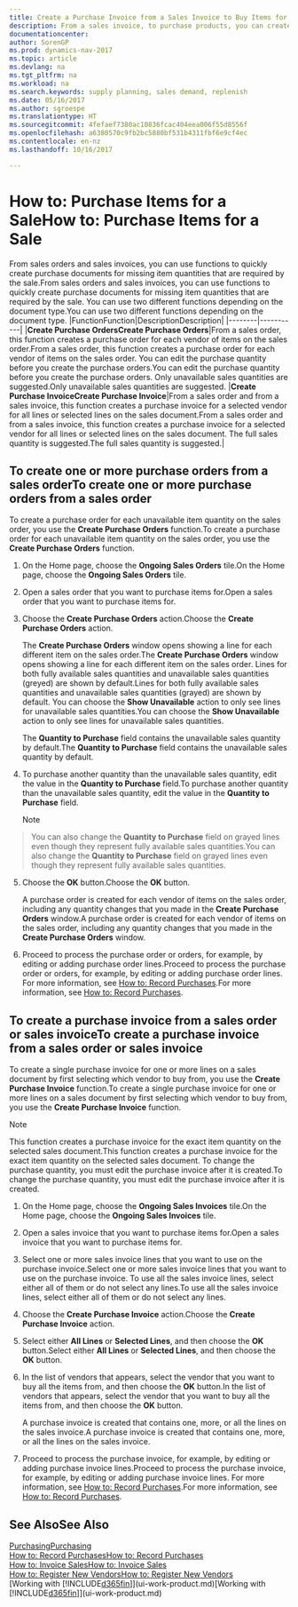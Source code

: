 ```yaml
---
title: Create a Purchase Invoice from a Sales Invoice to Buy Items for a Sale
description: From a sales invoice, to purchase products, you can create a purchase invoice for a vendor or supplier.
documentationcenter: 
author: SorenGP
ms.prod: dynamics-nav-2017
ms.topic: article
ms.devlang: na
ms.tgt_pltfrm: na
ms.workload: na
ms.search.keywords: supply planning, sales demand, replenish
ms.date: 05/16/2017
ms.author: sgroespe
ms.translationtype: HT
ms.sourcegitcommit: 4fefaef7380ac10836fcac404eea006f55d8556f
ms.openlocfilehash: a6380570c9fb2bc5880bf531b4311fbf6e9cf4ec
ms.contentlocale: en-nz
ms.lasthandoff: 10/16/2017

---
```

# <a name="how-to-purchase-items-for-a-sale"></a><span data-ttu-id="0bd1a-103">How to: Purchase Items for a Sale</span><span class="sxs-lookup"><span data-stu-id="0bd1a-103">How to: Purchase Items for a Sale</span></span>
<span data-ttu-id="0bd1a-104">From sales orders and sales invoices, you can use functions to quickly create purchase documents for missing item quantities that are required by the sale.</span><span class="sxs-lookup"><span data-stu-id="0bd1a-104">From sales orders and sales invoices, you can use functions to quickly create purchase documents for missing item quantities that are required by the sale.</span></span> <span data-ttu-id="0bd1a-105">You can use two different functions depending on the document type.</span><span class="sxs-lookup"><span data-stu-id="0bd1a-105">You can use two different functions depending on the document type.</span></span>
|<span data-ttu-id="0bd1a-106">Function</span><span class="sxs-lookup"><span data-stu-id="0bd1a-106">Function</span></span>|<span data-ttu-id="0bd1a-107">Description</span><span class="sxs-lookup"><span data-stu-id="0bd1a-107">Description</span></span>|
|--------|-----------|
|<span data-ttu-id="0bd1a-108">**Create Purchase Orders**</span><span class="sxs-lookup"><span data-stu-id="0bd1a-108">**Create Purchase Orders**</span></span>|<span data-ttu-id="0bd1a-109">From a sales order, this function creates a purchase order for each vendor of items on the sales order.</span><span class="sxs-lookup"><span data-stu-id="0bd1a-109">From a sales order, this function creates a purchase order for each vendor of items on the sales order.</span></span> <span data-ttu-id="0bd1a-110">You can edit the purchase quantity before you create the purchase orders.</span><span class="sxs-lookup"><span data-stu-id="0bd1a-110">You can edit the purchase quantity before you create the purchase orders.</span></span> <span data-ttu-id="0bd1a-111">Only unavailable sales quantities are suggested.</span><span class="sxs-lookup"><span data-stu-id="0bd1a-111">Only unavailable sales quantities are suggested.</span></span>
|<span data-ttu-id="0bd1a-112">**Create Purchase Invoice**</span><span class="sxs-lookup"><span data-stu-id="0bd1a-112">**Create Purchase Invoice**</span></span>|<span data-ttu-id="0bd1a-113">From a sales order and from a sales invoice, this function creates a purchase invoice for a selected vendor for all lines or selected lines on the sales document.</span><span class="sxs-lookup"><span data-stu-id="0bd1a-113">From a sales order and from a sales invoice, this function creates a purchase invoice for a selected vendor for all lines or selected lines on the sales document.</span></span> <span data-ttu-id="0bd1a-114">The full sales quantity is suggested.</span><span class="sxs-lookup"><span data-stu-id="0bd1a-114">The full sales quantity is suggested.</span></span>|

## <a name="to-create-one-or-more-purchase-orders-from-a-sales-order"></a><span data-ttu-id="0bd1a-115">To create one or more purchase orders from a sales order</span><span class="sxs-lookup"><span data-stu-id="0bd1a-115">To create one or more purchase orders from a sales order</span></span>
<span data-ttu-id="0bd1a-116">To create a purchase order for each unavailable item quantity on the sales order, you use the **Create Purchase Orders** function.</span><span class="sxs-lookup"><span data-stu-id="0bd1a-116">To create a purchase order for each unavailable item quantity on the sales order, you use the **Create Purchase Orders** function.</span></span>

1. <span data-ttu-id="0bd1a-117">On the Home page, choose the **Ongoing Sales Orders** tile.</span><span class="sxs-lookup"><span data-stu-id="0bd1a-117">On the Home page, choose the **Ongoing Sales Orders** tile.</span></span>
2. <span data-ttu-id="0bd1a-118">Open a sales order that you want to purchase items for.</span><span class="sxs-lookup"><span data-stu-id="0bd1a-118">Open a sales order that you want to purchase items for.</span></span>
3. <span data-ttu-id="0bd1a-119">Choose the **Create Purchase Orders** action.</span><span class="sxs-lookup"><span data-stu-id="0bd1a-119">Choose the **Create Purchase Orders** action.</span></span>

    <span data-ttu-id="0bd1a-120">The **Create Purchase Orders** window opens showing a line for each different item on the sales order.</span><span class="sxs-lookup"><span data-stu-id="0bd1a-120">The **Create Purchase Orders** window opens showing a line for each different item on the sales order.</span></span> <span data-ttu-id="0bd1a-121">Lines for both fully available sales quantities and unavailable sales quantities (greyed) are shown by default.</span><span class="sxs-lookup"><span data-stu-id="0bd1a-121">Lines for both fully available sales quantities and unavailable sales quantities (grayed) are shown by default.</span></span> <span data-ttu-id="0bd1a-122">You can choose the **Show Unavailable** action to only see lines for unavailable sales quantities.</span><span class="sxs-lookup"><span data-stu-id="0bd1a-122">You can choose the **Show Unavailable** action to only see lines for unavailable sales quantities.</span></span>

    <span data-ttu-id="0bd1a-123">The **Quantity to Purchase** field contains the unavailable sales quantity by default.</span><span class="sxs-lookup"><span data-stu-id="0bd1a-123">The **Quantity to Purchase** field contains the unavailable sales quantity by default.</span></span>
4. <span data-ttu-id="0bd1a-124">To purchase another quantity than the unavailable sales quantity, edit the value in the **Quantity to Purchase** field.</span><span class="sxs-lookup"><span data-stu-id="0bd1a-124">To purchase another quantity than the unavailable sales quantity, edit the value in the **Quantity to Purchase** field.</span></span>

    > [!NOTE]  
>   <span data-ttu-id="0bd1a-125">You can also change the **Quantity to Purchase** field on grayed lines even though they represent fully available sales quantities.</span><span class="sxs-lookup"><span data-stu-id="0bd1a-125">You can also change the **Quantity to Purchase** field on grayed lines even though they represent fully available sales quantities.</span></span>
5. <span data-ttu-id="0bd1a-126">Choose the **OK** button.</span><span class="sxs-lookup"><span data-stu-id="0bd1a-126">Choose the **OK** button.</span></span>

    <span data-ttu-id="0bd1a-127">A purchase order is created for each vendor of items on the sales order, including any quantity changes that you made in the **Create Purchase Orders** window.</span><span class="sxs-lookup"><span data-stu-id="0bd1a-127">A purchase order is created for each vendor of items on the sales order, including any quantity changes that you made in the **Create Purchase Orders** window.</span></span>
7. <span data-ttu-id="0bd1a-128">Proceed to process the purchase order or orders, for example, by editing or adding purchase order lines.</span><span class="sxs-lookup"><span data-stu-id="0bd1a-128">Proceed to process the purchase order or orders, for example, by editing or adding purchase order lines.</span></span> <span data-ttu-id="0bd1a-129">For more information, see [How to: Record Purchases](purchasing-how-record-purchases.md).</span><span class="sxs-lookup"><span data-stu-id="0bd1a-129">For more information, see [How to: Record Purchases](purchasing-how-record-purchases.md).</span></span>


## <a name="to-create-a-purchase-invoice-from-a-sales-order-or-sales-invoice"></a><span data-ttu-id="0bd1a-130">To create a purchase invoice from a sales order or sales invoice</span><span class="sxs-lookup"><span data-stu-id="0bd1a-130">To create a purchase invoice from a sales order or sales invoice</span></span>
<span data-ttu-id="0bd1a-131">To create a single purchase invoice for one or more lines on a sales document by first selecting which vendor to buy from, you use the **Create Purchase Invoice** function.</span><span class="sxs-lookup"><span data-stu-id="0bd1a-131">To create a single purchase invoice for one or more lines on a sales document by first selecting which vendor to buy from, you use the **Create Purchase Invoice** function.</span></span>

> [!NOTE]  
>   <span data-ttu-id="0bd1a-132">This function creates a purchase invoice for the exact item quantity on the selected sales document.</span><span class="sxs-lookup"><span data-stu-id="0bd1a-132">This function creates a purchase invoice for the exact item quantity on the selected sales document.</span></span> <span data-ttu-id="0bd1a-133">To change the purchase quantity, you must edit the purchase invoice after it is created.</span><span class="sxs-lookup"><span data-stu-id="0bd1a-133">To change the purchase quantity, you must edit the purchase invoice after it is created.</span></span>  

1. <span data-ttu-id="0bd1a-134">On the Home page, choose the **Ongoing Sales Invoices** tile.</span><span class="sxs-lookup"><span data-stu-id="0bd1a-134">On the Home page, choose the **Ongoing Sales Invoices** tile.</span></span>
2. <span data-ttu-id="0bd1a-135">Open a sales invoice that you want to purchase items for.</span><span class="sxs-lookup"><span data-stu-id="0bd1a-135">Open a sales invoice that you want to purchase items for.</span></span>
3. <span data-ttu-id="0bd1a-136">Select one or more sales invoice lines that you want to use on the purchase invoice.</span><span class="sxs-lookup"><span data-stu-id="0bd1a-136">Select one or more sales invoice lines that you want to use on the purchase invoice.</span></span> <span data-ttu-id="0bd1a-137">To use all the sales invoice lines, select either all of them or do not select any lines.</span><span class="sxs-lookup"><span data-stu-id="0bd1a-137">To use all the sales invoice lines, select either all of them or do not select any lines.</span></span>
4. <span data-ttu-id="0bd1a-138">Choose the **Create Purchase Invoice** action.</span><span class="sxs-lookup"><span data-stu-id="0bd1a-138">Choose the **Create Purchase Invoice** action.</span></span>
5. <span data-ttu-id="0bd1a-139">Select either **All Lines** or **Selected Lines**, and then choose the **OK** button.</span><span class="sxs-lookup"><span data-stu-id="0bd1a-139">Select either **All Lines** or **Selected Lines**, and then choose the **OK** button.</span></span>  
6. <span data-ttu-id="0bd1a-140">In the list of vendors that appears, select the vendor that you want to buy all the items from, and then choose the **OK** button.</span><span class="sxs-lookup"><span data-stu-id="0bd1a-140">In the list of vendors that appears, select the vendor that you want to buy all the items from, and then choose the **OK** button.</span></span>

    <span data-ttu-id="0bd1a-141">A purchase invoice is created that contains one, more, or all the lines on the sales invoice.</span><span class="sxs-lookup"><span data-stu-id="0bd1a-141">A purchase invoice is created that contains one, more, or all the lines on the sales invoice.</span></span>
7. <span data-ttu-id="0bd1a-142">Proceed to process the purchase invoice, for example, by editing or adding purchase invoice lines.</span><span class="sxs-lookup"><span data-stu-id="0bd1a-142">Proceed to process the purchase invoice, for example, by editing or adding purchase invoice lines.</span></span> <span data-ttu-id="0bd1a-143">For more information, see [How to: Record Purchases](purchasing-how-record-purchases.md).</span><span class="sxs-lookup"><span data-stu-id="0bd1a-143">For more information, see [How to: Record Purchases](purchasing-how-record-purchases.md).</span></span>

## <a name="see-also"></a><span data-ttu-id="0bd1a-144">See Also</span><span class="sxs-lookup"><span data-stu-id="0bd1a-144">See Also</span></span>
[<span data-ttu-id="0bd1a-145">Purchasing</span><span class="sxs-lookup"><span data-stu-id="0bd1a-145">Purchasing</span></span>](purchasing-manage-purchasing.md)  
[<span data-ttu-id="0bd1a-146">How to: Record Purchases</span><span class="sxs-lookup"><span data-stu-id="0bd1a-146">How to: Record Purchases</span></span>](purchasing-how-record-purchases.md)  
[<span data-ttu-id="0bd1a-147">How to: Invoice Sales</span><span class="sxs-lookup"><span data-stu-id="0bd1a-147">How to: Invoice Sales</span></span>](sales-how-invoice-sales.md)  
[<span data-ttu-id="0bd1a-148">How to: Register New Vendors</span><span class="sxs-lookup"><span data-stu-id="0bd1a-148">How to: Register New Vendors</span></span>](purchasing-how-register-new-vendors.md)  
<span data-ttu-id="0bd1a-149">[Working with [!INCLUDE[d365fin](includes/d365fin_md.md)]](ui-work-product.md)</span><span class="sxs-lookup"><span data-stu-id="0bd1a-149">[Working with [!INCLUDE[d365fin](includes/d365fin_md.md)]](ui-work-product.md)</span></span>

